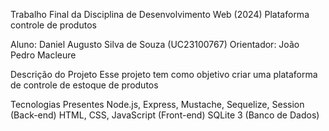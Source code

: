 Trabalho Final da Disciplina de Desenvolvimento Web (2024)
Plataforma controle de produtos

Aluno: Daniel Augusto Silva de Souza (UC23100767)
Orientador: João Pedro Macleure

Descrição do Projeto
Esse projeto tem como objetivo criar uma plataforma de controle de estoque de produtos

Tecnologias Presentes
Node.js, Express, Mustache, Sequelize, Session (Back-end)
HTML, CSS, JavaScript (Front-end)
SQLite 3 (Banco de Dados)